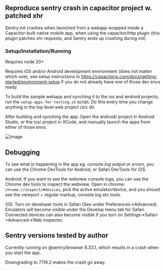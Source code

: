 ## Reproduce sentry crash in capacitor project w. patched xhr

Sentry.init crashes when launched from a webapp wrapped inside a Capacitor-built native mobile app, when using the capacitor/http plugin (this plugin patches xhr requests, and Sentry ends up crashing during init)

### Setup/Installation/Running

Requires node 20+

Requires iOS and/or Android development environment (does not matter which one), see setup instructions in
https://capacitorjs.com/docs/getting-started/environment-setup if you do not already have one of those dev envs ready.


To build the sample webapp and synching it to the ios and android projects, run the `setup-apps-for-testing.sh` script.
Do this every time you change anything in the top level web project /src dir.


After building and synching the app: Open the android/ project in Android Studio, or the ios/ project in XCode, and manually launch the apps from
either of those envs.


![image](https://github.com/user-attachments/assets/190c8ce7-6bed-43e3-8210-5e5db79cdba0)



## Debugging

To see what is happening in the app _eg. console.log output or errors_, you can use the Chrome DevTools for Android, or Safari DevTools for iOS.

Android: If you want to see the webview console logs, you can use the Chrome dev tools to inspect the webview.
Open in chrome: `chrome://inspect/#devices`, pick the active emulator/device, and you should see the viewport + regular markup, console log etc tools.

iOS: Turn on developer tools in Safari (See under Preferences->Advanced). Emulators will become visible under the Develop menu tab for Safari.
Connected devices can also become visible if you turn on Settings->Safari->Advanced->Web inspector.


## Sentry versions tested by author


Currently running on @sentry/browser 8.33.1, which results in a crash when you start the app.

Downgrading to 7.119.2 makes the crash go away.

